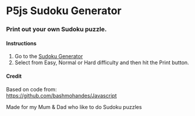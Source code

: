 # P5js Sudoku Generator

### Print out your own Sudoku puzzle.

#### Instructions

1. Go to the [Sudoku Generator](https://digitalight.github.io/p5js-sudoku/)
2. Select from Easy, Normal or Hard difficulty and then hit the Print button.


#### Credit
Based on code from:  
https://github.com/bashmohandes/Javascript


Made for my Mum & Dad who like to do Sudoku puzzles
